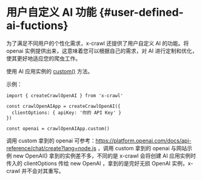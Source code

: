 # 用户自定义 AI 功能 {#user-defined-ai-fuctions}

为了满足不同用户的个性化需求，x-crawl 还提供了用户自定义 AI 的功能。将 openai 实例提供出来，这意味着您可以根据自己的需求，对 AI 进行定制和优化，使其更好地适应您的爬虫工作。

使用 AI 应用实例的 [custom()](/cn/api/custom#custom) 方法。

示例：

```js{7}
import { createCrawlOpenAI } from 'x-crawl'

const crawlOpenAIApp = createCrawlOpenAI({
  clientOptions: { apiKey: '你的 API Key' }
})

const openai = crawlOpenAIApp.custom()
```

调用 custom 拿到的 openai 可参考：https://platform.openai.com/docs/api-reference/chat/create?lang=node.js ，调用 custom 拿到的 openai 与网站示例 new OpenAI() 拿到的实例差不多，不同的是 x-crawl 会将创建 AI 应用实例时传入的 clientOptions 传给 new OpenAI ，拿到的是完好无损 OpenAI 实例，x-crawl 并不会对其重写。
